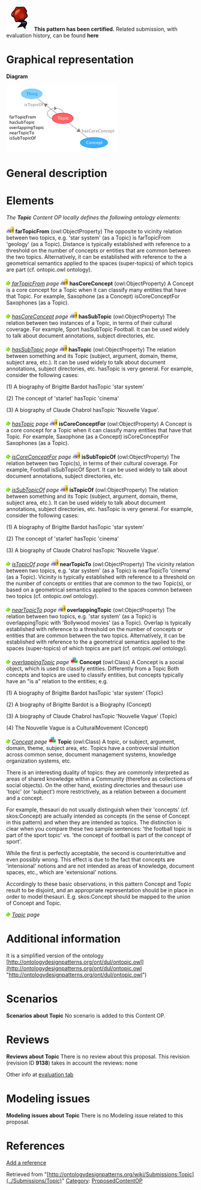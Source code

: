 [![](../images/thumb/b/b5/Certified.png/70px-Certified.png)](../Image/Certified.png "Certified.png") __This pattern has been certified.__
Related submission, with evaluation history, can be found __here__





#  Graphical representation


__Diagram__




[![Image:Topic.png](../images/a/a8/Topic.png)](../Image/Topic.png "Image:Topic.png")




#  General description


  




#  Elements


_The __Topic__ Content OP locally defines the following ontology elements:_



[![ObjectProperty](../images/thumb/c/c3/ObjectProperty.gif/20px-ObjectProperty.gif)](../Image/ObjectProperty.gif "ObjectProperty") __farTopicFrom__ (owl:ObjectProperty) The opposite to vicinity relation between two topics, e.g. 'star system' (as a Topic) is farTopicFrom 'geology' (as a Topic).
Distance is typically established with reference to a threshold on the number of concepts or entities that are common between the two topics. Alternatively, it can be established with reference to the a geometrical semantics applied to the spaces (super-topics) of which topics are part (cf. ontopic.owl ontology). 



 [![](../images/thumb/8/87/ArrowRight.gif/11px-ArrowRight.gif)](../Image/ArrowRight.gif "ArrowRight.gif") _[farTopicFrom](../Submissions/Topic/farTopicFrom "Submissions:Topic/farTopicFrom") page_
[![ObjectProperty](../images/thumb/c/c3/ObjectProperty.gif/20px-ObjectProperty.gif)](../Image/ObjectProperty.gif "ObjectProperty") __hasCoreConcept__ (owl:ObjectProperty) A Concept is a core concept for a Topic when it can classify many entities that have that Topic.
For example, Saxophone (as a Concept) isCoreConceptFor Saxophones (as a Topic). 



 [![](../images/thumb/8/87/ArrowRight.gif/11px-ArrowRight.gif)](../Image/ArrowRight.gif "ArrowRight.gif") _[hasCoreConcept](../Submissions/Topic/hasCoreConcept "Submissions:Topic/hasCoreConcept") page_
[![ObjectProperty](../images/thumb/c/c3/ObjectProperty.gif/20px-ObjectProperty.gif)](../Image/ObjectProperty.gif "ObjectProperty") __hasSubTopic__ (owl:ObjectProperty) The relation between two instances of a Topic, in terms of their cultural coverage. For example, Sport hasSubTopic Football. 
It can be used widely to talk about document annotations, subject directories, etc. 



 [![](../images/thumb/8/87/ArrowRight.gif/11px-ArrowRight.gif)](../Image/ArrowRight.gif "ArrowRight.gif") _[hasSubTopic](../Submissions/Topic/hasSubTopic "Submissions:Topic/hasSubTopic") page_
[![ObjectProperty](../images/thumb/c/c3/ObjectProperty.gif/20px-ObjectProperty.gif)](../Image/ObjectProperty.gif "ObjectProperty") __hasTopic__ (owl:ObjectProperty) The relation between something and its Topic (subject, argument, domain, theme, subject area, etc.). It can be used widely to talk about document annotations, subject directories, etc.
hasTopic is very general. For example, consider the following cases:


(1) A biography of Brigitte Bardot hasTopic 'star system'


(2) The concept of 'starlet' hasTopic 'cinema'


(3) A biography of Claude Chabrol hasTopic 'Nouvelle Vague'. 



 [![](../images/thumb/8/87/ArrowRight.gif/11px-ArrowRight.gif)](../Image/ArrowRight.gif "ArrowRight.gif") _[hasTopic](../Submissions/Topic/hasTopic "Submissions:Topic/hasTopic") page_
[![ObjectProperty](../images/thumb/c/c3/ObjectProperty.gif/20px-ObjectProperty.gif)](../Image/ObjectProperty.gif "ObjectProperty") __isCoreConceptFor__ (owl:ObjectProperty) A Concept is a core concept for a Topic when it can classify many entities that have that Topic.
For example, Saxophone (as a Concept) isCoreConceptFor Saxophones (as a Topic). 



 [![](../images/thumb/8/87/ArrowRight.gif/11px-ArrowRight.gif)](../Image/ArrowRight.gif "ArrowRight.gif") _[isCoreConceptFor](../Submissions/Topic/isCoreConceptFor "Submissions:Topic/isCoreConceptFor") page_
[![ObjectProperty](../images/thumb/c/c3/ObjectProperty.gif/20px-ObjectProperty.gif)](../Image/ObjectProperty.gif "ObjectProperty") __isSubTopicOf__ (owl:ObjectProperty) The relation between two Topic(s), in terms of their cultural coverage. For example, Football isSubTopicOf Sport. 
It can be used widely to talk about document annotations, subject directories, etc. 



 [![](../images/thumb/8/87/ArrowRight.gif/11px-ArrowRight.gif)](../Image/ArrowRight.gif "ArrowRight.gif") _[isSubTopicOf](../Submissions/Topic/isSubTopicOf "Submissions:Topic/isSubTopicOf") page_
[![ObjectProperty](../images/thumb/c/c3/ObjectProperty.gif/20px-ObjectProperty.gif)](../Image/ObjectProperty.gif "ObjectProperty") __isTopicOf__ (owl:ObjectProperty) The relation between something and its Topic (subject, argument, domain, theme, subject area, etc.). It can be used widely to talk about document annotations, subject directories, etc.
hasTopic is very general. For example, consider the following cases:


(1) A biography of Brigitte Bardot hasTopic 'star system'


(2) The concept of 'starlet' hasTopic 'cinema'


(3) A biography of Claude Chabrol hasTopic 'Nouvelle Vague'. 



 [![](../images/thumb/8/87/ArrowRight.gif/11px-ArrowRight.gif)](../Image/ArrowRight.gif "ArrowRight.gif") _[isTopicOf](../Submissions/Topic/isTopicOf "Submissions:Topic/isTopicOf") page_
[![ObjectProperty](../images/thumb/c/c3/ObjectProperty.gif/20px-ObjectProperty.gif)](../Image/ObjectProperty.gif "ObjectProperty") __nearTopicTo__ (owl:ObjectProperty) The vicinity relation between two topics, e.g. 'star system' (as a Topic) is nearTopicTo 'cinema' (as a Topic).
Vicinity is typically established with reference to a threshold on the number of concepts or entities that are common to the two Topic(s), or based on a geometrical semantics applied to the spaces common between two topics (cf. ontopic.owl ontology). 



 [![](../images/thumb/8/87/ArrowRight.gif/11px-ArrowRight.gif)](../Image/ArrowRight.gif "ArrowRight.gif") _[nearTopicTo](../Submissions/Topic/nearTopicTo "Submissions:Topic/nearTopicTo") page_
[![ObjectProperty](../images/thumb/c/c3/ObjectProperty.gif/20px-ObjectProperty.gif)](../Image/ObjectProperty.gif "ObjectProperty") __overlappingTopic__ (owl:ObjectProperty) The relation between two topics, e.g. 'star system' (as a Topic) is overlappingTopic with 'Bollywood movies' (as a Topic).
Overlap is typically established with reference to a threshold on the number of concepts or entities that are common between the two topics. Alternatively, it can be established with reference to the a geometrical semantics applied to the spaces (super-topics) of which topics are part (cf. ontopic.owl ontology). 



 [![](../images/thumb/8/87/ArrowRight.gif/11px-ArrowRight.gif)](../Image/ArrowRight.gif "ArrowRight.gif") _[overlappingTopic](../Submissions/Topic/overlappingTopic "Submissions:Topic/overlappingTopic") page_
[![Class](../images/thumb/2/27/Class.gif/20px-Class.gif)](../Image/Class.gif "Class") __Concept__ (owl:Class) A Concept is a social object, which is used to classify entities. Differently from a Topic
Both concepts and topics are used to classify entities, but concepts typically have an "is a" relation to the entities; e.g. 


(1) A biography of Brigitte Bardot hasTopic 'star system' (Topic)


(2) A biography of Brigitte Bardot is a Biography (Concept)


(3) A biography of Claude Chabrol hasTopic 'Nouvelle Vague' (Topic)


(4) The Nouvelle Vague is a CulturalMovement (Concept) 



 [![](../images/thumb/8/87/ArrowRight.gif/11px-ArrowRight.gif)](../Image/ArrowRight.gif "ArrowRight.gif") _[Concept](../Submissions/Topic/Concept "Submissions:Topic/Concept") page_
[![Class](../images/thumb/2/27/Class.gif/20px-Class.gif)](../Image/Class.gif "Class") __Topic__ (owl:Class) A topic, or subject, argument, domain, theme, subject area, etc.
Topics have a controversial intuition across common sense, document management systems, knowledge organization systems, etc.


  



There is an interesting duality of topics: they are commonly interpreted as areas of shared knowledge within a Community (therefore as collections of social objects). On the other hand, existing directories and thesauri use 'topic' (or 'subject') more restrictively, as a relation between a document and a concept. 


  



For example, thesauri do not usually distinguish when their 'concepts' (cf. skos:Concept) are actually intended as concepts (in the sense of Concept in this pattern) and when they are intended as topics. The distinction is clear when you compare these two sample sentences: 'the football topic is part of the sport topic' vs. 'the concept of football is part of the concept of sport'. 


While the first is perfectly acceptable, the second is counterintuitive and even possibly wrong. This effect is due to the fact that concepts are 'intensional' notions and are not intended as areas of knowledge, document spaces, etc., which are 'extensional' notions.


  



Accordingly to these basic observations, in this pattern Concept and Topic result to be disjoint, and an appropriate representation should be in place in order to model thesauri. E.g. skos:Concept should be mapped to the union of Concept and Topic. 



 [![](../images/thumb/8/87/ArrowRight.gif/11px-ArrowRight.gif)](../Image/ArrowRight.gif "ArrowRight.gif") _[Topic](../Submissions/Topic/Topic "Submissions:Topic/Topic") page_
#  Additional information


It is a simplified version of the ontology [http://ontologydesignpatterns.org/ont/dul/ontopic.owl](http://ontologydesignpatterns.org/ont/dul/ontopic.owl "http://ontologydesignpatterns.org/ont/dul/ontopic.owl")



#  Scenarios



__Scenarios about Topic__
No scenario is added to this Content OP.




#  Reviews



__Reviews about Topic__
There is no review about this proposal.
This revision (revision ID __9138__) takes in account the reviews: none


Other info at [evaluation tab](http://ontologydesignpatterns.org/wiki/index.php?title=Submissions:Topic&action=evaluation "http://ontologydesignpatterns.org/wiki/index.php?title=Submissions:Topic&action=evaluation")




  




#  Modeling issues



__Modeling issues about Topic__
There is no Modeling issue related to this proposal.




  




#  References


[Add a reference](index.php@title=Odp%253AAdd_reference&subject=../Submissions/Topic "http://ontologydesignpatterns.org/wiki/index.php?title=Odp:Add_reference&subject=Submissions%3ATopic")


  






Retrieved from "[http://ontologydesignpatterns.org/wiki/Submissions:Topic](../Submissions/Topic)"
 [Category](http://ontologydesignpatterns.org/wiki/Special:Categories "Special:Categories"): [ProposedContentOP](../Category/ProposedContentOP "Category:ProposedContentOP")